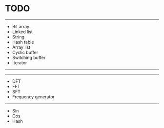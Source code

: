 # TODO

---

- Bit array
- Linked list
- String
- Hash table
- Array list
- Cyclic buffer
- Switching buffer
- Iterator

---



---

- DFT
- FFT
- SFT
- Frequency generator

---

- Sin
- Cos
- Hash

